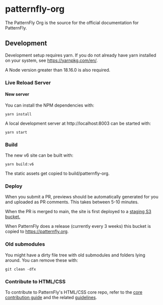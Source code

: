 # patternfly-org

The PatternFly Org is the source for the official documentation for PatternFly.

## Development

Development setup requires yarn. If you do not already have yarn installed on your system, see https://yarnpkg.com/en/.

A Node version greater than 18.16.0 is also required.

### Live Reload Server

#### New server

You can install the NPM dependencies with:

    yarn install

A local development server at http://localhost:8003 can be started with:

    yarn start

### Build

The new v6 site can be built with:

    yarn build:v6

The static assets get copied to build/patternfly-org.

### Deploy

When you submit a PR, previews should be automatically generated for you and uploaded as PR comments. This takes between 5-10 minutes.

When the PR is merged to main, the site is first deployed to a [staging S3 bucket.](https://staging.patternfly.org)

When PatternFly does a release (currently every 3 weeks) this bucket is copied to https://patternfly.org.

### Old submodules

You might have a dirty file tree with old submodules and folders lying around. You can remove these with:

    git clean -dfx

### Contribute to HTML/CSS

To contribute to PatternFly's HTML/CSS core repo, refer to the [core contribution guide](https://github.com/patternfly/patternfly/blob/main/patternfly-docs/site/pages/contribution.md) and the related [guidelines](https://github.com/patternfly/patternfly/blob/main/patternfly-docs/site/pages/guidelines.md).  
